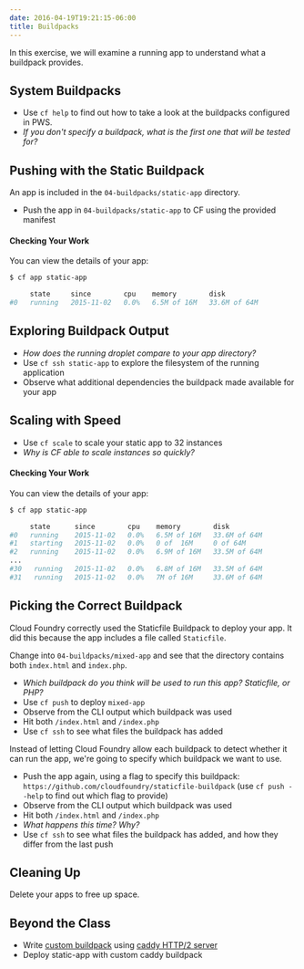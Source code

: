 ```yaml
---
date: 2016-04-19T19:21:15-06:00
title: Buildpacks
---
```


In this exercise, we will examine a running app to understand what a buildpack provides.

## System Buildpacks

* Use `cf help` to find out how to take a look at the buildpacks configured in PWS.
* _If you don't specify a buildpack, what is the first one that will be tested for?_


## Pushing with the Static Buildpack

An app is included in the `04-buildpacks/static-app` directory.

* Push the app in `04-buildpacks/static-app` to CF using the provided manifest

#### Checking Your Work

You can view the details of your app:

```sh
$ cf app static-app

     state     since        cpu    memory        disk
#0   running   2015-11-02   0.0%   6.5M of 16M   33.6M of 64M
```

## Exploring Buildpack Output

* _How does the running droplet compare to your app directory?_
* Use `cf ssh static-app` to explore the filesystem of the running application
* Observe what additional dependencies the buildpack made available for your app

## Scaling with Speed

* Use `cf scale` to scale your static app to 32 instances
* _Why is CF able to scale instances so quickly?_


#### Checking Your Work

You can view the details of your app:

```sh
$ cf app static-app

     state      since        cpu    memory        disk
#0   running    2015-11-02   0.0%   6.5M of 16M   33.6M of 64M
#1   starting   2015-11-02   0.0%   0 of  16M     0 of 64M
#2   running    2015-11-02   0.0%   6.9M of 16M   33.5M of 64M
...
#30   running   2015-11-02   0.0%   6.8M of 16M   33.5M of 64M
#31   running   2015-11-02   0.0%   7M of 16M     33.6M of 64M
```


## Picking the Correct Buildpack

Cloud Foundry correctly used the Staticfile Buildpack to deploy your app. It did this because the app includes a file
called `Staticfile`.

Change into `04-buildpacks/mixed-app` and see that the directory contains both `index.html` and `index.php`.

* _Which buildpack do you think will be used to run this app? Staticfile, or PHP?_
* Use `cf push` to deploy `mixed-app`
* Observe from the CLI output which buildpack was used
* Hit both `/index.html` and `/index.php`
* Use `cf ssh` to see what files the buildpack has added

Instead of letting Cloud Foundry allow each buildpack to detect whether it can run the app, we're going to specify which buildpack we want to use.

* Push the app again, using a flag to specify this buildpack: `https://github.com/cloudfoundry/staticfile-buildpack` (use `cf push --help` to find out which flag to provide)
* Observe from the CLI output which buildpack was used
* Hit both `/index.html` and `/index.php`
* _What happens this time? Why?_
* Use `cf ssh` to see what files the buildpack has added, and how they differ from the last push


## Cleaning Up

Delete your apps to free up space.

## Beyond the Class

  * Write [custom buildpack](https://docs.cloudfoundry.org/buildpacks/custom.html) using [caddy HTTP/2 server](https://caddyserver.com/)
  * Deploy static-app with custom caddy buildpack
